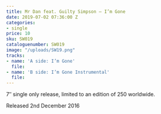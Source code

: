 ```yaml
---
title: Mr Dan feat. Guilty Simpson – I’m Gone
date: 2019-07-02 07:36:00 Z
categories:
- single
price: 10
sku: SW019
cataloguenumber: SW019
image: "/uploads/SW19.png"
tracks:
- name: 'A side: I’m Gone'
  file: 
- name: 'B side: I’m Gone Instrumental'
  file: 
---
```


7″ single only release, limited to an edition of 250 worldwide.

Released 2nd December 2016